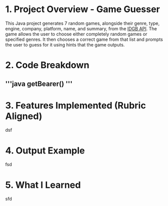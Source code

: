 # 1. Project Overview - Game Guesser
This Java project generates 7 random games, alongside their genre, type, engine, company, platform, name, and summary, from the [IDGB API](https://www.igdb.com/api). The game allows the user to choose either completely random games or specified genres. It then chooses a correct game from that list and prompts the user to guess for it using hints that the game outputs.
# 2. Code Breakdown
'''java
getBearer()
'''
- 
# 3. Features Implemented (Rubric Aligned)
dsf
# 4. Output Example
fsd
# 5. What I Learned
sfd